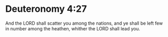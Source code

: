 # Deuteronomy 4:27

And the LORD shall scatter you among the nations, and ye shall be left few in number among the heathen, whither the LORD shall lead you.